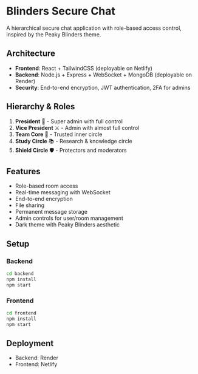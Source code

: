 # Blinders Secure Chat

A hierarchical secure chat application with role-based access control, inspired by the Peaky Blinders theme.

## Architecture

- **Frontend**: React + TailwindCSS (deployable on Netlify)
- **Backend**: Node.js + Express + WebSocket + MongoDB (deployable on Render)
- **Security**: End-to-end encryption, JWT authentication, 2FA for admins

## Hierarchy & Roles

1. **President** 👑 - Super admin with full control
2. **Vice President** ⚔️ - Admin with almost full control
3. **Team Core** 🔑 - Trusted inner circle
4. **Study Circle** 📚 - Research & knowledge circle
5. **Shield Circle** 🛡️ - Protectors and moderators

## Features

- Role-based room access
- Real-time messaging with WebSocket
- End-to-end encryption
- File sharing
- Permanent message storage
- Admin controls for user/room management
- Dark theme with Peaky Blinders aesthetic

## Setup

### Backend
```bash
cd backend
npm install
npm start
```

### Frontend
```bash
cd frontend
npm install
npm start
```

## Deployment

- Backend: Render
- Frontend: Netlify
